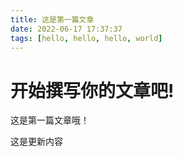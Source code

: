 ```yaml
---
title: 这是第一篇文章
date: 2022-06-17 17:37:37
tags: [hello, hello, hello, world]
---
```

# 开始撰写你的文章吧!

这是第一篇文章哦！

这是更新内容
